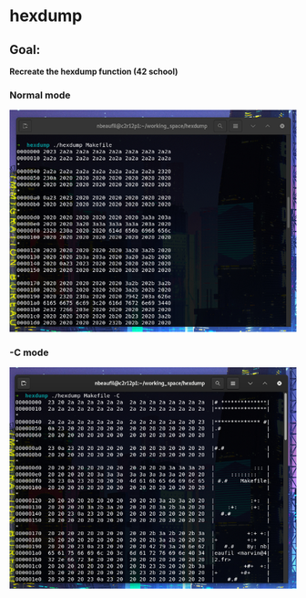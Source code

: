 # hexdump

## Goal:
<strong>Recreate the hexdump function (42 school)</strong>

### Normal mode
<img src="./.picture/normal_mode.jpg" alt="Alt text" title="normal_mode">

### -C mode
<img src="./.picture/C_mode.jpg" alt="Alt text" title="normal_mode">
